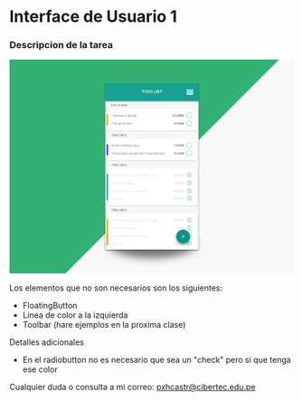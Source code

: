 # Interface de Usuario 1

### Descripcion de la tarea

![Screenshot](tasks.png)

Los elementos que no son necesarios son los siguientes:

- FloatingButton
- Linea de color a la izquierda
- Toolbar (hare ejemplos en la proxima clase)

Detalles adicionales

- En el radiobutton no es necesario que sea un "check" pero si que tenga ese color

Cualquier duda o consulta a mi correo: pxhcastr@cibertec.edu.pe